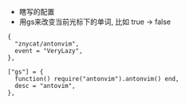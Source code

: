 
- 瞎写的配置
- 用gs来改变当前光标下的单词, 比如 true -> false

```
{
  "znycat/antonvim",
  event = "VeryLazy",
},
```

```
["gs"] = {
  function() require("antonvim").antonvim() end,
  desc = "antovim",
},
```
